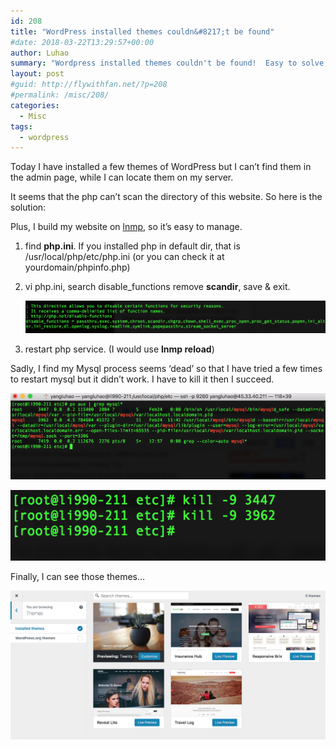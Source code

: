 ```yaml
---
id: 208
title: "WordPress installed themes couldn&#8217;t be found"
#date: 2018-03-22T13:29:57+00:00
author: Luhao
summary: "Wordpress installed themes couldn't be found!  Easy to solve, check here."
layout: post
#guid: http://flywithfan.net/?p=208
#permalink: /misc/208/
categories:
  - Misc
tags:
  - wordpress
---
```


Today I have installed a few themes of WordPress but I can&#8217;t find them in the admin page, while I can locate them on my server.

It seems that the php can&#8217;t scan the directory of this website. So here is the solution:

Plus, I build my website on [lnmp](https://lnmp.org/), so it&#8217;s easy to manage.

1. find **php.ini**. If you installed php in default dir, that is /usr/local/php/etc/php.ini (or you can check it at yourdomain/phpinfo.php)
2. vi php.ini, search disable_functions remove **scandir**, save & exit.

   ![](/assets/img/uploads/2018/php.png)

3. restart php service. (I would use **lnmp reload**)

Sadly, I find my Mysql process seems &#8216;dead&#8217; so that I have tried a few times to restart mysql but it didn&#8217;t work. I have to kill it then I succeed.

![](/assets/img/uploads/2018/killmysql.png)

![](/assets/img/uploads/2018/killmysql2.png)

Finally, I can see those themes&#8230;

![](/assets/img/uploads/2018/themes_find.png)

